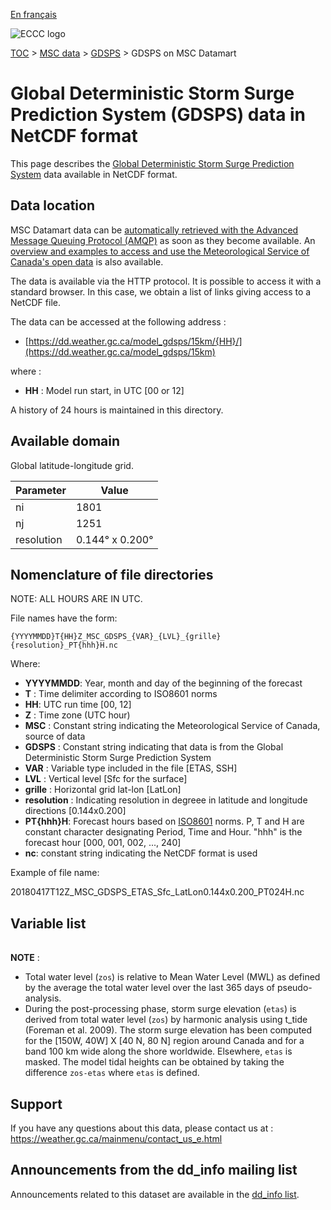 [En français](readme_gdsps-datamart_fr.md)

![ECCC logo](../../img_eccc-logo.png)

[TOC](../../readme_en.md) > [MSC data](../readme_en.md) > [GDSPS](readme_gdsps_en.md) > GDSPS on MSC Datamart

# Global Deterministic Storm Surge Prediction System (GDSPS) data in NetCDF format

This page describes the [Global Deterministic Storm Surge Prediction System](readme_gdsps_en.md) data available in NetCDF format.

## Data location

MSC Datamart data can be [automatically retrieved with the Advanced Message Queuing Protocol (AMQP)](../../msc-datamart/amqp_en.md) as soon as they become available. An [overview and examples to access and use the Meteorological Service of Canada's open data](../../usage/readme_en.md) is also available.

The data is available via the HTTP protocol. It is possible to access it with a standard browser. In this case, we obtain a list of links giving access to a NetCDF file.

The data can be accessed at the following address :

* [https://dd.weather.gc.ca/model_gdsps/15km/{HH}/](https://dd.weather.gc.ca/model_gdsps/15km)

where :

* __HH__ : Model run start, in UTC [00 or 12]

A history of 24 hours is maintained in this directory.

## Available domain

Global latitude-longitude grid.

| Parameter | Value |
| ------ | ------ |
| ni | 1801 |
| nj | 1251 |
| resolution | 0.144° x 0.200° |

##    Nomenclature of file directories

NOTE: ALL HOURS ARE IN UTC.

File names have the form:

`{YYYYMMDD}T{HH}Z_MSC_GDSPS_{VAR}_{LVL}_{grille}{resolution}_PT{hhh}H.nc`

Where:

* __YYYYMMDD__: Year, month and day of the beginning of the forecast
* __T__ : Time delimiter according to ISO8601 norms
* __HH__: UTC run time [00, 12]
* __Z__ : Time zone (UTC hour)
* __MSC__ : Constant string indicating the Meteorological Service of Canada, source of data
* __GDSPS__ : Constant string indicating that data is from the Global Deterministic Storm Surge Prediction System 
* __VAR__ : Variable type included in the file [ETAS, SSH]
* __LVL__ : Vertical level [Sfc for the surface]
* __grille__ : Horizontal grid lat-lon [LatLon]
* __resolution__ : Indicating resolution in degreee in latitude and longitude directions [0.144x0.200] 
* __PT{hhh}H__: Forecast hours based on [ISO8601](https://en.wikipedia.org/wiki/ISO_8601) norms. P, T and H are constant character designating Period, Time and Hour. "hhh" is the forecast hour [000, 001, 002, ..., 240]
* __nc__: constant string indicating the NetCDF format is used

Example of file name:

20180417T12Z_MSC_GDSPS_ETAS_Sfc_LatLon0.144x0.200_PT024H.nc

## Variable list

<table id="csv-table" class="display"></table>

<link href="https://cdn.jsdelivr.net/npm/simple-datatables@latest/dist/style.css" rel="stylesheet" type="text/css">
<script src="https://cdn.jsdelivr.net/npm/simple-datatables@latest"></script>
<script src="../../../js/variables_datatable.js" type="text/javascript"></script>
<script>
  loadTable("csv-table", "../../../assets/csv/GDSPS_Variables-List_en.csv");
</script>

__NOTE__ :

* Total water level (`zos`) is relative to Mean Water Level (MWL) as defined by the average the total water level over the last 365 days of pseudo-analysis.
* During the post-processing phase, storm surge elevation (`etas`) is derived from total water level (`zos`) by harmonic analysis using t_tide (Foreman et al. 2009). The storm surge elevation has been computed for the [150W, 40W] X [40 N, 80 N] region around Canada and for a band 100 km wide along the shore worldwide. Elsewhere, `etas` is masked. The model tidal heights can be obtained by taking the difference `zos-etas` where `etas` is defined.

## Support

If you have any questions about this data, please contact us at : https://weather.gc.ca/mainmenu/contact_us_e.html

## Announcements from the dd_info mailing list

Announcements related to this dataset are available in the [dd_info list](https://comm.collab.science.gc.ca/mailman3/postorius/lists/dd_info/).

